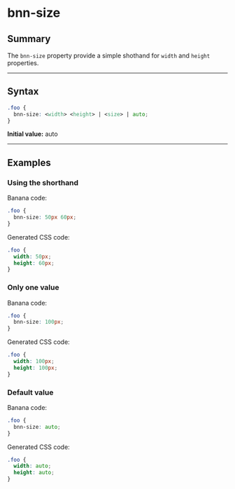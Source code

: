 # bnn-size

## Summary
The `bnn-size` property provide a simple shothand for `width` and `height` properties.

<hr>

## Syntax

```css
.foo {
  bnn-size: <width> <height> | <size> | auto;
}
```

**Initial value:** auto

<hr>

## Examples

### Using the shorthand

Banana code:
```css
.foo {
  bnn-size: 50px 60px;
}
```

Generated CSS code:
```css
.foo {
  width: 50px;
  height: 60px;
}
```

### Only one value

Banana code:
```css
.foo {
  bnn-size: 100px;
}
```

Generated CSS code:
```css
.foo {
  width: 100px;
  height: 100px;
}
```

### Default value

Banana code:
```css
.foo {
  bnn-size: auto;
}
```

Generated CSS code:
```css
.foo {
  width: auto;
  height: auto;
}
```
